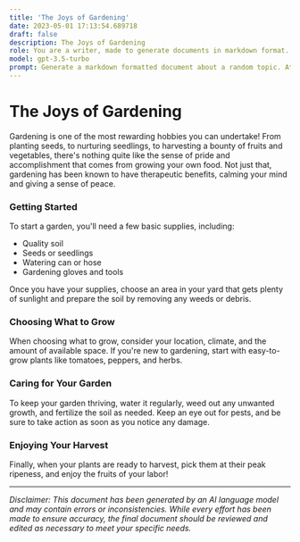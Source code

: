 ```yaml
---
title: 'The Joys of Gardening'
date: 2023-05-01 17:13:54.689718
draft: false
description: The Joys of Gardening
role: You are a writer, made to generate documents in markdown format. It is very important that all of the documents you generate are in valid markdown format.
model: gpt-3.5-turbo
prompt: Generate a markdown formatted document about a random topic. At the bottom, include a disclaimer explaining that the document was generated by you. The first line of the document should be the title. Make sure that the entire document is in proper markdown format, using a mix of various tags to make the document visually appealing.
---
```


# The Joys of Gardening

Gardening is one of the most rewarding hobbies you can undertake! From planting seeds, to nurturing seedlings, to harvesting a bounty of fruits and vegetables, there's nothing quite like the sense of pride and accomplishment that comes from growing your own food. Not just that, gardening has been known to have therapeutic benefits, calming your mind and giving a sense of peace.

### Getting Started

To start a garden, you'll need a few basic supplies, including:

- Quality soil
- Seeds or seedlings
- Watering can or hose
- Gardening gloves and tools

Once you have your supplies, choose an area in your yard that gets plenty of sunlight and prepare the soil by removing any weeds or debris.

### Choosing What to Grow

When choosing what to grow, consider your location, climate, and the amount of available space. If you're new to gardening, start with easy-to-grow plants like tomatoes, peppers, and herbs.

### Caring for Your Garden

To keep your garden thriving, water it regularly, weed out any unwanted growth, and fertilize the soil as needed. Keep an eye out for pests, and be sure to take action as soon as you notice any damage.

### Enjoying Your Harvest

Finally, when your plants are ready to harvest, pick them at their peak ripeness, and enjoy the fruits of your labor!

---

*Disclaimer: This document has been generated by an AI language model and may contain errors or inconsistencies. While every effort has been made to ensure accuracy, the final document should be reviewed and edited as necessary to meet your specific needs.*